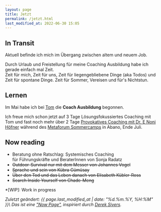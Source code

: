 ```yaml
---
layout: page
title: Jetzt
permalink: /jetzt.html
last_modified_at: 2022-06-30 15:05
---
```

## In Transit

Aktuell befinde ich mich im Übergang zwischen altem und neuem Job.

Durch Urlaub und Freistellung für meine Coaching Ausbildung
habe ich gerade einfach mal Zeit.   
Zeit für mich, Zeit für uns, Zeit für liegengebliebene Dinge
(aka Todos) und Zeit für spontane Dinge. Zeit für Sommer, Vereisen und für's Nichtstun.

## Lernen

Im Mai habe ich bei [Tom](http://www.tomandreas.de/) 
die **Coach Ausbildung** begonnen.  

Ich freue mich schon jetzt auf 3 Tage Lösungsfokussiertes Coaching
mit Tom und fast noch mehr über 2 Tage [Provokatives Coaching mit Dr. E Noni Höfner](
https://provokativ.com/) 
während des [Metaforum Sommercamps](
https://www.metaforum-sommercamp.com/) 
in Abano, Ende Juli.	


## Now reading

- Beratung ohne Ratschlag: Systemisches Coaching   
für Führungskräfte und BeraterInnen von Sonja Radatz 
- ~~Outdoor-Survival nur mit dem Messer von Johannes Vogel~~
- ~~Sprache und sein von Kübra Gümüsay~~ 
- ~~Über den Tod und das Leben danach von Elisabeth Kübler-Ross~~
- ~~Search Inside Yourself von Chade-Meng~~

*[WIP]: Work in progress

*Zuletzt geändert: {{ page.last_modified_at | date: "%d.%m.%Y, %H:%M" }}\\
Das ist eine ["Now Page"](https://nownownow.com/about), 
inspiriert durch [Derek Sivers](https://sive.rs/).*
